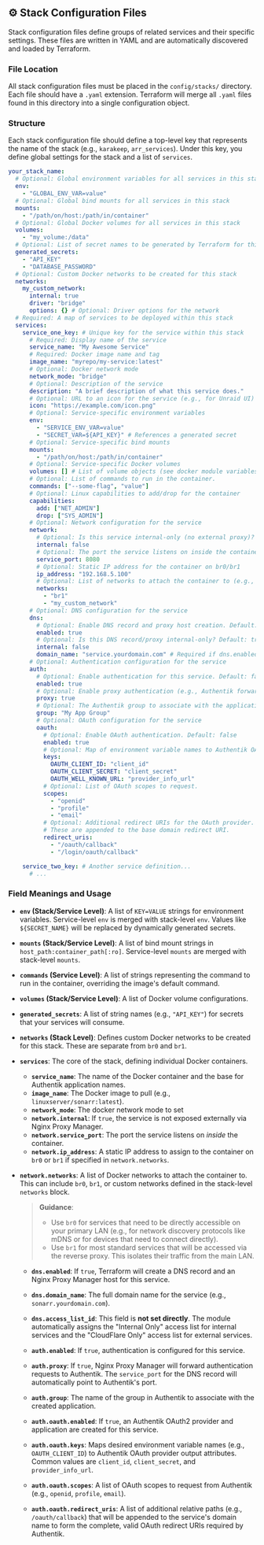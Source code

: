 
## ⚙️ Stack Configuration Files

Stack configuration files define groups of related services and their specific settings. These files are written in YAML and are automatically discovered and loaded by Terraform.

### File Location

All stack configuration files must be placed in the `config/stacks/` directory. Each file should have a `.yaml` extension. Terraform will merge all `.yaml` files found in this directory into a single configuration object.

### Structure

Each stack configuration file should define a top-level key that represents the name of the stack (e.g., `karakeep`, `arr_services`). Under this key, you define global settings for the stack and a list of `services`.

```yaml
your_stack_name:
  # Optional: Global environment variables for all services in this stack
  env:
    - "GLOBAL_ENV_VAR=value"
  # Optional: Global bind mounts for all services in this stack
  mounts:
    - "/path/on/host:/path/in/container"
  # Optional: Global Docker volumes for all services in this stack
  volumes:
    - "my_volume:/data"
  # Optional: List of secret names to be generated by Terraform for this stack
  generated_secrets:
    - "API_KEY"
    - "DATABASE_PASSWORD"
  # Optional: Custom Docker networks to be created for this stack
  networks:
    my_custom_network:
      internal: true
      driver: "bridge"
      options: {} # Optional: Driver options for the network
  # Required: A map of services to be deployed within this stack
  services:
    service_one_key: # Unique key for the service within this stack
      # Required: Display name of the service
      service_name: "My Awesome Service"
      # Required: Docker image name and tag
      image_name: "myrepo/my-service:latest"
      # Optional: Docker network mode
      network_mode: "bridge"
      # Optional: Description of the service
      description: "A brief description of what this service does."
      # Optional: URL to an icon for the service (e.g., for Unraid UI)
      icon: "https://example.com/icon.png"
      # Optional: Service-specific environment variables
      env:
        - "SERVICE_ENV_VAR=value"
        - "SECRET_VAR=${API_KEY}" # References a generated secret
      # Optional: Service-specific bind mounts
      mounts:
        - "/path/on/host:/path/in/container"
      # Optional: Service-specific Docker volumes
      volumes: [] # List of volume objects (see docker module variables for structure)
      # Optional: List of commands to run in the container.
      commands: ["--some-flag", "value"]
      # Optional: Linux capabilities to add/drop for the container
      capabilities:
        add: ["NET_ADMIN"]
        drop: ["SYS_ADMIN"]
      # Optional: Network configuration for the service
      network:
        # Optional: Is this service internal-only (no external proxy)? Default: false
        internal: false
        # Optional: The port the service listens on inside the container
        service_port: 8080
        # Optional: Static IP address for the container on br0/br1
        ip_address: "192.168.5.100"
        # Optional: List of networks to attach the container to (e.g., "br1", "my_custom_network")
        networks:
          - "br1"
          - "my_custom_network"
      # Optional: DNS configuration for the service
      dns:
        # Optional: Enable DNS record and proxy host creation. Default: false
        enabled: true
        # Optional: Is this DNS record/proxy internal-only? Default: true
        internal: false
        domain_name: "service.yourdomain.com" # Required if dns.enabled is true
      # Optional: Authentication configuration for the service
      auth:
        # Optional: Enable authentication for this service. Default: false
        enabled: true
        # Optional: Enable proxy authentication (e.g., Authentik forward auth). Default: false
        proxy: true
        # Optional: The Authentik group to associate with the application. Default: "Uncategorized"
        group: "My App Group"
        # Optional: OAuth configuration for the service
        oauth:
          # Optional: Enable OAuth authentication. Default: false
          enabled: true
          # Optional: Map of environment variable names to Authentik OAuth output keys.
          keys:
            OAUTH_CLIENT_ID: "client_id"
            OAUTH_CLIENT_SECRET: "client_secret"
            OAUTH_WELL_KNOWN_URL: "provider_info_url"
          # Optional: List of OAuth scopes to request.
          scopes:
            - "openid"
            - "profile"
            - "email"
          # Optional: Additional redirect URIs for the OAuth provider.
          # These are appended to the base domain redirect URI.
          redirect_uris:
            - "/oauth/callback"
            - "/login/oauth/callback"

    service_two_key: # Another service definition...
      # ...
```

### Field Meanings and Usage

*   **`env` (Stack/Service Level)**: A list of `KEY=VALUE` strings for environment variables. Service-level `env` is merged with stack-level `env`. Values like `${SECRET_NAME}` will be replaced by dynamically generated secrets.
*   **`mounts` (Stack/Service Level)**: A list of bind mount strings in `host_path:container_path[:ro]`. Service-level `mounts` are merged with stack-level `mounts`.
*   **`commands` (Service Level)**: A list of strings representing the command to run in the container, overriding the image's default command.
*   **`volumes` (Stack/Service Level)**: A list of Docker volume configurations.
*   **`generated_secrets`**: A list of string names (e.g., `"API_KEY"`) for secrets that your services will consume.
*   **`networks` (Stack Level)**: Defines custom Docker networks to be created for this stack. These are separate from `br0` and `br1`.
*   **`services`**: The core of the stack, defining individual Docker containers.
    *   **`service_name`**: The name of the Docker container and the base for Authentik application names.
    *   **`image_name`**: The Docker image to pull (e.g., `linuxserver/sonarr:latest`).
    *   **`network_mode`**: The docker network mode to set
    *   **`network.internal`**: If `true`, the service is not exposed externally via Nginx Proxy Manager.
    *   **`network.service_port`**: The port the service listens on *inside* the container.
    *   **`network.ip_address`**: A static IP address to assign to the container on `br0` or `br1` if specified in `network.networks`.
*   **`network.networks`**: A list of Docker networks to attach the container to. This can include `br0`, `br1`, or custom networks defined in the stack-level `networks` block.
    > **Guidance**:
    > - Use `br0` for services that need to be directly accessible on your primary LAN (e.g., for network discovery protocols like mDNS or for devices that need to connect directly).
    > - Use `br1` for most standard services that will be accessed via the reverse proxy. This isolates their traffic from the main LAN.

    *   **`dns.enabled`**: If `true`, Terraform will create a DNS record and an Nginx Proxy Manager host for this service.
    *   **`dns.domain_name`**: The full domain name for the service (e.g., `sonarr.yourdomain.com`).
    *   **`dns.access_list_id`**: This field is **not set directly**. The module automatically assigns the "Internal Only" access list for internal services and the "CloudFlare Only" access list for external services.
    *   **`auth.enabled`**: If `true`, authentication is configured for this service.
    *   **`auth.proxy`**: If `true`, Nginx Proxy Manager will forward authentication requests to Authentik. The `service_port` for the DNS record will automatically point to Authentik's port.
    *   **`auth.group`**: The name of the group in Authentik to associate with the created application.
    *   **`auth.oauth.enabled`**: If `true`, an Authentik OAuth2 provider and application are created for this service.
    *   **`auth.oauth.keys`**: Maps desired environment variable names (e.g., `OAUTH_CLIENT_ID`) to Authentik OAuth provider output attributes. Common values are `client_id`, `client_secret`, and `provider_info_url`.
    *   **`auth.oauth.scopes`**: A list of OAuth scopes to request from Authentik (e.g., `openid`, `profile`, `email`).

    *   **`auth.oauth.redirect_uris`**: A list of additional relative paths (e.g., `/oauth/callback`) that will be appended to the service's domain name to form the complete, valid OAuth redirect URIs required by Authentik.
 

